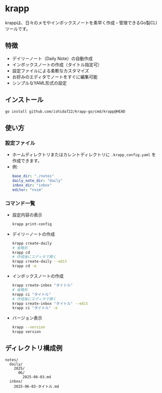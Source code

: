 # krapp

krappは、日々のメモやインボックスノートを素早く作成・管理できるGo製CLIツールです。

## 特徴
- デイリーノート（Daily Note）の自動作成
- インボックスノートの作成（タイトル指定可）
- 設定ファイルによる柔軟なカスタマイズ
- お好みのエディタでノートをすぐに編集可能
- シンプルなYAML形式の設定

## インストール

```bash
go install github.com/ishida722/krapp-go/cmd/krapp@HEAD
```

## 使い方

### 設定ファイル
- ホームディレクトリまたはカレントディレクトリに `.krapp_config.yaml` を作成できます。
- 例:
  ```yaml
  base_dir: "./notes"
  daily_note_dir: "daily"
  inbox_dir: "inbox"
  editor: "nvim"
  ```

### コマンド一覧

- 設定内容の表示
  ```sh
  krapp print-config
  ```

- デイリーノートの作成
  ```sh
  krapp create-daily
  # 省略形
  krapp cd
  # 作成後にエディタで開く
  krapp create-daily --edit
  krapp cd -e
  ```

- インボックスノートの作成
  ```sh
  krapp create-inbox "タイトル"
  # 省略形
  krapp ci "タイトル"
  # 作成後にエディタで開く
  krapp create-inbox "タイトル" --edit
  krapp ci "タイトル" -e
  ```

- バージョン表示
  ```sh
  krapp --version
  krapp version
  ```

## ディレクトリ構成例

```
notes/
  daily/
    2025/
      06/
        2025-06-03.md
  inbox/
    2025-06-03-タイトル.md
```